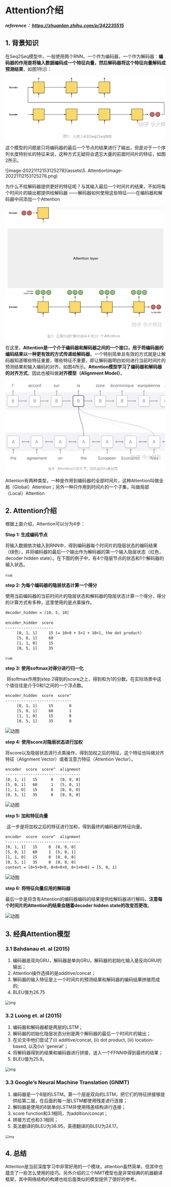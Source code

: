 # Attention介绍

***reference： https://zhuanlan.zhihu.com/p/342235515***



## 1. 背景知识

​	在Seq2Seq模型中，一般使用两个RNN，一个作为编码器，一个作为解码器：**编码器的作用是将输入数据编码成一个特征向量，然后解码器将这个特征向量解码成预测结果**，如图1所示：

<img src="assets\5. Attention\image-20221112153014285.png" alt="image-20221112153014285" style="zoom:70%;" />

​	这个模型的问题是只将编码器的最后一个节点的结果进行了输出，但是对于一个序列长度特别长的特征来说，这种方式无疑将会遗忘大量的前面时间片的特征，如图2所示。

![image-20221112153125278](assets\5. Attention\image-20221112153125278.png)

为什么不给解码器提供更好的特征呢？与其输入最后一个时间片的结果，不如将每个时间片的输出都提供给解码器 ——解码器如何使用这些特征——在编码器和解码器中间添加一个Attention

<img src="assets\5. Attention\image-20221112153315059.png" alt="image-20221112153315059" style="zoom:60%;" />

​	在这里，**Attention是一个介于编码器和解码器之间的一个接口，用于将编码器的编码结果以一种更有效的方式传递给解码器**。一个特别简单且有效的方式就是让解码器知道哪些特征重要，哪些特征不重要，即让解码器明白如何进行当前时间片的预测结果和输入编码的对齐，如图4所示。**Attention模型学习了编码器和解码器的对齐方式**，因此也被叫做**对齐模型（Alignment Model）**。

<img src="assets\5. Attention\image-20221112153637677.png" alt="image-20221112153637677" style="zoom:67%;" />

​	Attention有两种类型，一种是作用到编码器的全部时间片，这种Attention叫做全局（Global）Attention；另外一种只作用到时间片的一个子集，叫做局部（Local）Attention

## 2. Attention介绍

根据上面介绍，Attention可以分为4步：

**Step 1: 生成编码节点**

​	将输入数据依次输入到RNN中，得到编码器每个时间片的隐层状态的编码结果（绿色），并将编码器的最后一个输出作为解码器的第一个输入隐层状态（红色，decoder hidden state）。在下图的例子中，有4个隐层节点的状态和1个解码器的输入状态。

<img src="https://pic2.zhimg.com/v2-bbf6fa286f550da7397b2760150b5c29_b.webp" alt="动图" style="zoom:50%;" />

**step 2: 为每个编码器的隐层状态计算一个得分**

​	使用当前编码器的当前时间片的隐层状态和解码器的隐层状态计算一个得分，得分的计算方式有多种，这里使用的是点乘操作。

```
decoder_hidden = [10, 5, 10]

encoder_hidden  score
---------------------
     [0, 1, 1]     15 (= 10×0 + 5×1 + 10×1, the dot product)
     [5, 0, 1]     60
     [1, 1, 0]     15
     [0, 5, 1]     35
```

<img src="https://pic3.zhimg.com/v2-515a01ef88bd72bcacfd322f8a050f42_b.webp" alt="动图" style="zoom:50%;" />

**step 3: 使用softmax对得分进行归一化**

​	将softmax作用到step 2得到的score之上，得到和为1的分数。在实际场景中这个值往往是介于0和1之间的一个浮点数。

```
encoder_hidden  score  score^
-----------------------------
     [0, 1, 1]     15       0
     [5, 0, 1]     60       1
     [1, 1, 0]     15       0
     [0, 5, 1]     35       0
```

![动图](https://pic2.zhimg.com/v2-db0642e2aa949ba0cbc7c1b93ef773bd_b.webp)

**step 4: 使用score对隐层状态进行加权**

​	将score以及隐层状态进行点乘操作，得到加权之后的特征，这个特征也叫做对齐特征（Alignment Vector）或者注意力特征（Attention Vector）。

```
encoder  score  score^  alignment
---------------------------------
[0, 1, 1]   15      0   [0, 0, 0]
[5, 0, 1]   60      1   [5, 0, 1]
[1, 1, 0]   15      0   [0, 0, 0]
[0, 5, 1]   35      0   [0, 0, 0]
```

![动图](https://pic4.zhimg.com/v2-bbf7f1a57b1d0d89e949ec7405249663_b.webp)

**step 5: 加和特征向量**

​	这一步是将加权之后的特征进行加和，得到最终的编码器的特征向量。

```
encoder  score  score^  alignment
---------------------------------
[0, 1, 1]   15     0  [0, 0, 0]
[5, 0, 1]   60     1  [5, 0, 1]
[1, 1, 0]   15     0  [0, 0, 0]
[0, 5, 1]   35     0  [0, 0, 0]
context = [0+5+0+0, 0+0+0+0, 0+1+0+0] = [5, 0, 1]
```

![动图](https://pic1.zhimg.com/v2-c225993243ed84d38149cd4c7397b074_b.webp)

**step 6: 将特征向量应用的解码器**

最后一步是将含有Attention的编码器编码的结果提供给解码器进行解码，**注意每个时间片的Attention的结果会随着decoder hidden state的改变而更改**。

![动图](https://pic4.zhimg.com/v2-a443ae39e04005901dafd1ae8bbbb97b_b.webp)



## 3. 经典Attention模型

### 3.1 Bahdanau et. al (2015) 

1. 编码器是双向GRU，解码器是单向GRU，解码器的初始化输入是反向GRU的输出；
2. Attention操作选择的是additive/concat；
3. 解码器的输入特征是上一个时间片的预测结果和解码器的编码结果拼接而成的;
4. BLEU值为26.75

<img src="https://pic2.zhimg.com/80/v2-fa5fb3c1340d70d858f64b94947cdaf1_720w.webp" alt="img" style="zoom:80%;" />

### 3.2 Luong et. al (2015)

1. 编码器和解码器都是两层的LSTM；
2. 解码器的初始化隐层状态分别是两个解码器的最后一个时间片的输出；
3. 在论文中他们尝试了(i) additive/concat, (ii) dot product, (iii) location-based, 以及(iv) 'general'；
4. 将解码器得到的结果和编码器进行拼接，送入一个FFNN中得到最终的结果；
5. BLEU值为25.9。

<img src="https://pic1.zhimg.com/80/v2-234d5a57cd0b1c8088eec057e8fc1634_720w.webp" alt="img" style="zoom:80%;" />

### 3.3 Google’s Neural Machine Translation (GNMT)

1. 编码器是一个8层的LSTM。第一个层是双向的LSTM，把它们的特征拼接够提供给第二层，在后面的每一层LSTM都使用残差进行连接；
2. 解码器是使用的8层单向LSTM并使用残差结构进行连接；
3. score function和3.1相同，为addition/concat；
4. 拼接方式也和3.1相同；
5. 英法翻译的BLEU为38.95，英德翻译的BLEU为24.17。

<img src="https://pic1.zhimg.com/80/v2-5d39f0acb0f162ab5504e43b9c62e728_720w.webp" alt="img" style="zoom:67%;" />

## 4. 总结

​	Attention是当前深度学习中非常好用的一个模块，attention虽然简单，但其中也蕴含了一些怎么使用的技巧。另外介绍的三个NMT模型也是非常经典的机器翻译框架，其中网络结构的构建也给后面类似的模型提供了很好的参考。